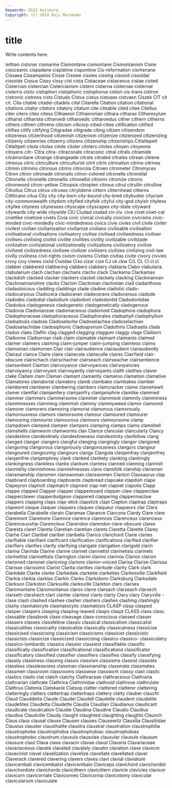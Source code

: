 ```yaml
---
Keywords: 8522 kojimura
Copyright: (C) 2024 Koji Murakami
---
```


# title

Write contents here.



leithan cislunar cismarine
Cismontane cismontane Cismontanism Cisne cisoceanic cispadane cisplatine cispontine Cis-reformation cisrhenane
Cissaea Cissampelos Cissie Cissiee cissies cissing cissoid cissoidal cissoids Cissus
Cissy cissy cist cista Cistaceae cistaceous cistae cisted Cistercian cistercian
Cistercianism cistern cisterna cisternae cisternal cisterns cistic cistophori cistophoric cistophorus
cistori cis-trans cistron cistronic cistrons cists Cistudo Cistus cistus cistuses
cistvaen Ciszek CIT cit cit. Cita citable citadel citadels cital
Citarella Citation citation citational citations citator citators citatory citatum cite
citeable cited citee Citellus citer citers cites citess Cithaeron Cithaeronian
cithara citharas Citharexylum citharist citharista citharoedi citharoedic citharoedus cither cithern
citherns cithers cithren cithrens citicism citicorp citied cities citification citified
citifies citify citifying Citigradae citigrade citing citizen citizendom citizeness citizenhood
citizenish citizenism citizenize citizenized citizenizing citizenly citizenries citizenry citizens citizenship
citizenships Citlaltepetl Citlaltpetl citola citolas citole citoler citolers citoles citoyen
citoyenne citoyens citr- Citra citra- citraconate citraconic citral citrals citramide
citramontane citrange citrangeade citrate citrated citrates citrean citrene citreous citric
citriculture citriculturist citril citrin citrination citrine citrines citrinin citrinins citrinous
citrins citrocola Citroen citrometer Citromyces Citron citron citronade citronalis citron-colored
citronella citronellal Citronelle citronelle citronellic citronellol citronin citronize citrons citronwood
citron-yellow Citropsis citropten citrous citrul citrullin citrulline Citrullus Citrus citrus
citruses citrylidene cittern citternhead citterns Cittticano citua City city city-born
city-bound city-bred citybuster citycism city-commonwealth citydom cityfied cityfolk cityful city-god
cityish cityless citylike cityness citynesses cityscape cityscapes city-state cityward citywards
city-wide citywide CIU Ciudad ciudad civ civ. cive civet civet-cat
civetlike civetone civets Civia civic civical civically civicism civicisms civic-minded
civic-mindedly civic-mindedness civics civie civies civil civile civiler civilest civilian
civilianization civilianize civilians civilisable civilisation civilisational civilisations civilisatory civilise civilised
civilisedness civiliser civilises civilising civilist civilite civilities civility civilizable civilizade
civilization civilizational civilizationally civilizations civilizatory civilize civilized civilizedness civilizee civilizer
civilizers civilizes civilizing civil-law civilly civilness civil-rights civism civisms Civitan
civitas civite civory civvies civvy civy ciwies cixiid Cixiidae Cixo
cizar cize CJ ck ckw C/L CL Cl cl cl.
clabber clabbered clabbering clabbers clabbery clablaria Clabo clabularia clabularium clach
clachan clachans clachs clack Clackama Clackamas clackdish clacked clacker clackers
clacket clackety clacking Clackmannan Clackmannanshire clacks Clacton Clactonian clactonian clad
cladanthous cladautoicous cladding claddings clade cladine cladistic clado- cladocarpous Cladocera
cladoceran cladocerans cladocerous cladode cladodes cladodial cladodium cladodont cladodontid Cladodontidae
Cladodus cladogenesis cladogenetic cladogenetically cladogenous Cladonia Cladoniaceae cladoniaceous cladonioid Cladophora
cladophora Cladophoraceae cladophoraceous Cladophorales cladophyll cladophyllum cladoptosis cladose Cladoselache Cladoselachea
cladoselachian Cladoselachidae cladosiphonic Cladosporium Cladothrix Cladrastis clads cladus claes Claflin
clag clagged clagging claggum claggy clags Claiborn Claiborne Claibornian claik
claim claimable claimant claimants claimed claimer claimers claiming claim-jumper claim-jumping
claimless claims claimsman claimsmen Clair clair clairaudience clairaudient clairaudiently Clairaut
clairce Claire claire clairecole clairecolle claires Clairfield clair-obscure clairschach clairschacher
clairseach clairseacher clairsentience clairsentient Clairton clairvoyance clairvoyances clairvoyancies clairvoyancy clairvoyant
clairvoyantly clairvoyants claith claithes claiver clake Clallam clam Claman clamant
clamantly clamaroo clamation clamative Clamatores clamatorial clamatory clamb clambake clambakes
clamber clambered clamberer clambering clambers clamcracker clame clamehewit clamer clamflat
clamjamfery clamjamfry clamjamphrie clamlike clammed clammer clammers clammersome clammier clammiest
clammily clamminess clamminesses clamming clammish clammy clammyweed clamor clamored clamorer
clamorers clamoring clamorist clamorous clamorously clamorousness clamors clamorsome clamour clamoured
clamourer clamouring clamourist clamourous clamours clamoursome clamp clampdown clamped clamper
clampers clamping clamps clams clamshell clamshells clamworm clamworms clan Clance
clancular clancularly Clancy clandestine clandestinely clandestineness clandestinity clanfellow clang clanged
clanger clangers clangful clanging clangingly clangor clangored clangoring clangorous clangorously
clangorousness clangors clangour clangoured clangouring clangours clangs Clangula clanjamfray clanjamfrey
clanjamfrie clanjamphrey clank clanked clankety clanking clankingly clankingness clankless clanks
clankum clanless clanned clanning clannish clannishly clannishness clannishnesses clans clansfolk
clanship clansman clansmanship clansmen clanswoman clanswomen Clanton Claosaurus clap clapboard
clapboarding clapboards clapbread clapcake clapdish clape Clapeyron clapholt clapmatch clapnest
clap-net clapnet clapotis Clapp clappe clapped Clapper clapper clapperboard clapper-claw
clapperclaw clapperclawer clapperdudgeon clappered clappering clappermaclaw clappers clapping claps clap-stick
clapstick clapt Clapton claptrap claptraps clapwort claque claquer claquers claques
claqueur claqueurs clar Clara clarabella Clarabelle clarain Claramae Clarance Clarcona
Clardy Clare clare Claremont Claremore Clarence clarence clarences Clarenceux clarenceux
Clarenceuxship Clarencieux Clarendon clarendon clare-obscure clares Claresta claret Clareta Claretian
claretian clarets Claretta Clarette Clarey Clarhe Clari Claribel claribel claribella
Clarice clarichord Clarie claries clarifiable clarifiant clarificant clarification clarifications clarified
clarifier clarifiers clarifies clarify clarifying clarigate clarigation clarigold clarin clarina
Clarinda Clarine clarine clarinet clarinetist clarinetists clarinets clarinettist clarinettists Clarington
clarini clarino clarinos Clarion clarion clarioned clarionet clarioning clarions clarion-voiced
Clarisa Clarise Clarissa Clarisse clarissimo Clarist Clarita clarities claritude clarity
Clark clark Clarkdale Clarke clarke Clarkedale clarkeite clarkeites Clarkesville Clarkfield
Clarkia clarkia clarkias Clarkin Clarks Clarksboro Clarksburg Clarksdale Clarkson Clarkston
Clarksville clarksville Clarkton claro claroes Claromontane Claromontanus claros clarre clarsach
clarseach clarsech clarseth clarshech clart clartier clartiest clarts clarty Clary
clary Claryville -clase clash clashed clashee clasher clashers clashes clashing
clashingly clashy clasmatocyte clasmatocytic clasmatosis CLASP clasp clasped clasper claspers
clasping clasping-leaved clasps claspt CLASS class class. classable classbook class-cleavage
class-conscious classed classer classers classes classfellow classic classical classicalism classicalist
classicalities classicality classicalize classically classicalness classicise classicised classicising classicism classicisms
classicist classicistic classicists classicize classicized classicizing classico classico- classicolatry classico-lombardic
classics classier classiest classifiable classific classifically classification classificational classifications classificator
classificatory classified classifier classifiers classifies classify classifying classily classiness classing
classis classism classisms classist classists classless classlessness classman classmanship classmate
classmates classmen classroom classrooms classwise classwork classy clast clastic clastics
clasts clat clatch clatchy Clathraceae clathraceous Clathraria clathrarian clathrate Clathrina
Clathrinidae clathroid clathrose clathrulate Clathrus Clatonia Clatskanie Clatsop clatter clattered
clatterer clattering clatteringly clatters clattertrap clattertraps clattery clatty clauber claucht
Claud Clauddetta Claude Claudel Claudell Claudelle claudent claudetite claudetites Claudetta
Claudette Claudia Claudian Claudianus claudicant claudicate claudication Claudie Claudina Claudine
Claudio Claudius claudius Claudville Claudy claught claughted claughting claughts Claunch
Claus claus clausal clause Clausen clauses Clausewitz Clausilia Clausiliidae Clausius
clauster clausthalite claustra claustral claustration claustrophilia claustrophobe claustrophobia claustrophobiac claustrophobias
claustrophobic claustrum clausula clausulae clausular clausule clausum clausure claut Clava
clava clavacin clavae claval Clavaria Clavariaceae clavariaceous clavate clavated clavately
clavatin clavation clave clavecin clavecinist clavel clavelization clavelize clavellate clavellated
claver Claverack clavered clavering clavers claves clavi clavial claviature clavicembali
clavicembalist clavicembalo Claviceps clavichord clavichordist clavichordists clavichords clavicithern clavicittern clavicle
clavicles clavicor clavicorn clavicornate Clavicornes Clavicornia clavicotomy clavicular clavicularium claviculate
